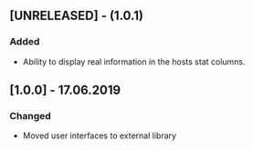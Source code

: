 ## [UNRELEASED] - (1.0.1)

### Added
- Ability to display real information in the hosts stat columns.

## [1.0.0] - 17.06.2019

### Changed
- Moved user interfaces to external library
